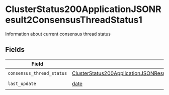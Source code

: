 # ClusterStatus200ApplicationJSONResult2ConsensusThreadStatus1

Information about current consensus thread status


## Fields

| Field                                                                                                                                                                                             | Type                                                                                                                                                                                              | Required                                                                                                                                                                                          | Description                                                                                                                                                                                       |
| ------------------------------------------------------------------------------------------------------------------------------------------------------------------------------------------------- | ------------------------------------------------------------------------------------------------------------------------------------------------------------------------------------------------- | ------------------------------------------------------------------------------------------------------------------------------------------------------------------------------------------------- | ------------------------------------------------------------------------------------------------------------------------------------------------------------------------------------------------- |
| `consensus_thread_status`                                                                                                                                                                         | [ClusterStatus200ApplicationJSONResult2ConsensusThreadStatus1ConsensusThreadStatus](../../models/operations/clusterstatus200applicationjsonresult2consensusthreadstatus1consensusthreadstatus.md) | :heavy_check_mark:                                                                                                                                                                                | N/A                                                                                                                                                                                               |
| `last_update`                                                                                                                                                                                     | [date](https://docs.python.org/3/library/datetime.html#date-objects)                                                                                                                              | :heavy_check_mark:                                                                                                                                                                                | N/A                                                                                                                                                                                               |